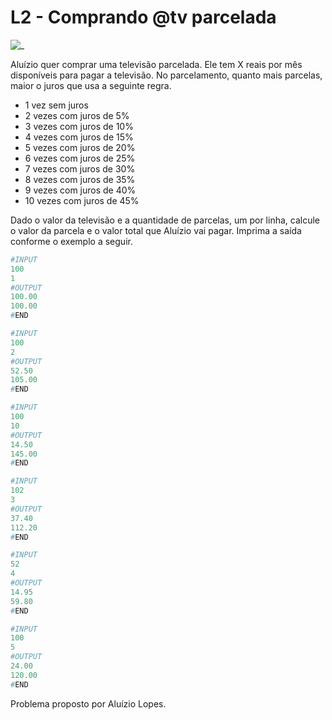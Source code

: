 # L2 - Comprando @tv parcelada

![_](https://raw.githubusercontent.com/qxcodefup/arcade/master/base/tv/cover.jpg)

Aluízio quer comprar uma televisão parcelada. Ele tem X reais por mês disponíveis para pagar a televisão. No parcelamento, quanto mais parcelas, maior o juros que usa a seguinte regra.

- 1 vez sem juros
- 2 vezes com juros de 5%
- 3 vezes com juros de 10%
- 4 vezes com juros de 15%
- 5 vezes com juros de 20%
- 6 vezes com juros de 25%
- 7 vezes com juros de 30%
- 8 vezes com juros de 35%
- 9 vezes com juros de 40%
- 10 vezes com juros de 45%

Dado o valor da televisão e a quantidade de parcelas, um por linha, calcule o valor da parcela e o valor total que Aluízio vai pagar. Imprima a saída conforme o exemplo a seguir.

``` py
#INPUT
100
1
#OUTPUT
100.00
100.00
#END

#INPUT
100
2
#OUTPUT
52.50
105.00
#END

#INPUT
100
10
#OUTPUT
14.50
145.00
#END

#INPUT
102
3
#OUTPUT
37.40
112.20
#END

#INPUT
52
4
#OUTPUT
14.95
59.80
#END

#INPUT
100
5
#OUTPUT
24.00
120.00
#END

```

Problema proposto por Aluízio Lopes.
